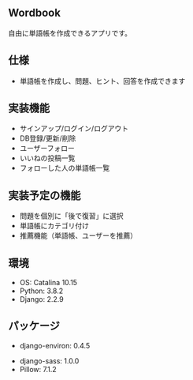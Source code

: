 ## Wordbook
自由に単語帳を作成できるアプリです。

## 仕様
- 単語帳を作成し、問題、ヒント、回答を作成できます

## 実装機能
- サインアップ/ログイン/ログアウト
- DB登録/更新/削除
- ユーザーフォロー
- いいねの投稿一覧
- フォローした人の単語帳一覧

## 実装予定の機能
- 問題を個別に「後で復習」に選択
- 単語帳にカテゴリ付け
- 推薦機能（単語帳、ユーザーを推薦）

## 環境
- OS: Catalina 10.15
- Python: 3.8.2
- Django: 2.2.9

## パッケージ
- django-environ: 0.4.5
<!-- - django-guardian: 2.3.0 -->
- django-sass: 1.0.0
- Pillow: 7.1.2
